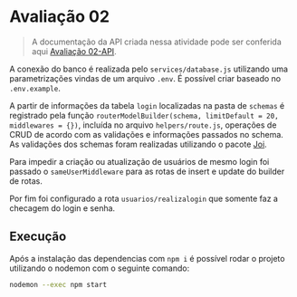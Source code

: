 # Avaliação 02

> A documentação da API criada nessa atividade pode ser conferida aqui [Avaliação 02-API](https://documenter.getpostman.com/view/12463861/UVR8o7hk).

A conexão do banco é realizada pelo `services/database.js` utilizando uma parametrizações vindas de um arquivo `.env`. É possível criar baseado no `.env.example`.

A partir de informações da tabela `login` localizadas na pasta de `schemas` é registrado pela função `routerModelBuilder(schema, limitDefault = 20, middlewares = {})`, incluída no arquivo `helpers/route.js`, operações de CRUD de acordo com as validações e informações passados no schema. As validações dos schemas foram realizadas utilizando o pacote [Joi](https://www.npmjs.com/package/joi).

Para impedir a criação ou atualização de usuários de mesmo login foi passado o `sameUserMiddleware` para as rotas de insert e update do builder de rotas.

Por fim foi configurado a rota `usuarios/realizalogin` que somente faz a checagem do login e senha.

## Execução

Após a instalação das dependencias com `npm i` é possível rodar o projeto utilizando o nodemon com o seguinte comando:

```bash
nodemon --exec npm start
```
